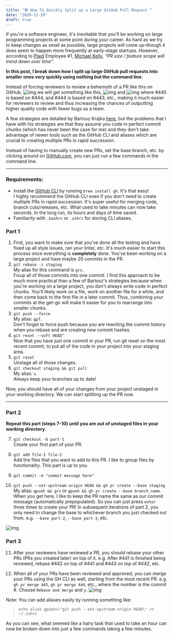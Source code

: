 ```yaml
---
title: "🛠️ How To Quickly Split up a Large GitHub Pull Request "
date: "2020-12-19"
draft: true
---
```


If you're a software engineer, it's inevitable that you'll be working on large programming projects at some point during your career. As hard as we try to keep changes as small as possible, large projects _will_ come up–though it does seem to happen more frequently at early-stage startups. However, according to [Plaid](https://plaid.com) Employee #1, [Michael Kelly](http://michaelckelly.com/), _"PR size / feature scope will trend down over time"_. 

__In this post, I break down how I split up large GitHub pull requests into smaller ones very quickly using nothing but the command line.__

Instead of forcing reviewers to review a behemoth of a PR like this on GitHub, ![img](/posts/large-pr.png) we will get something like this, ![img](/posts/smaller-pr.png) and ![img](/posts/split-prs-end-result.png) where #445 is based on #444, and #444 is based on #443, etc., making it much easier for reviewers to review and thus increasing the chances of outputting higher quality code with fewer bugs as a team.

A few strategies are detailed by Bartosz Krajka [here](https://www.thedroidsonroids.com/blog/splitting-pull-request), but the problems that I have with his strategies are that they assume you code in perfect commit chunks (which has never been the case for me) and they don't take advantage of newer tools such as the GitHub CLI and aliases which are crucial to creating multiple PRs in rapid succession.

Instead of having to manually create new PRs, set the base branch, etc. by clicking around on [GitHub.com](https://github.com), you can just run a few commands in the command line.

---
### Requirements:
- Install the [GitHub CLI](https://cli.github.com/) by running `brew install gh`. It's that easy!  
I highly recommend the GitHub CLI even if you don't need to create multiple PRs in rapid succession. It's super useful for merging code, branch cuts/releases, etc. What used to take minutes can now take seconds. In the long run, its hours and days of time saved.
- Familiarity with `.bashrc` or `.zshrc` for storing CLI aliases.

### Part 1

1. First, you want to make sure that you've done all the testing and have fixed up all style issues, ran your linter, etc. It's much easier to start this process once everything is __completely__ done. You've been working on a large project and have maybe 20 commits in the PR. 
2. `git rebase -i staging`  
My alias for this command is `grs`.  
Fixup all of those commits into one commit. I find this approach to be much more practical than a few of Bartosz's strategies because when you're working on a large project, you don't always write code in perfect chunks. You'll likely work on a file, work on another file for a while, and then come back to the first file in a later commit. Thus, combining your commits at the get-go will make it easier for you to rearrange into smaller chunks.
3. `git push --force`  
My alias: `gpf`.  
Don't forget to force push because you are rewriting the commit history when you rebase and are creating new commit hashes.
4. `git reset --soft HEAD^`  
Now that you have just one commit in your PR, run git reset on the most recent commit, to put all of the code in your project into your staging area.
5. `git reset`  
  Unstage all of those changes.
6. `git checkout staging && git pull`  
  My alias: `s`.  
  Always keep your branches up to date!

Now, you should have all of your changes from your project unstaged in your working directory. We can start splitting up the PR now.

---
### Part 2
__Repeat this part (steps 7-10) until you are out of unstaged files in your working directory.__

7. `git checkout -b part-1`  
Create your first part of your PR.

8. `git add file-1 file-2`  
Add the files that you want to add to this PR. I like to group files by functionality. This part is up to you.

9. `git commit -m "commit message here"`

10. `git push --set-upstream origin HEAD && gh pr create --base staging`  
My alias: `gpuoh && grs` or `gpuoh && gh pr create --base branch_name`.  
When you get here, I like to keep the PR name the same as our commit message (automatically prepopulated). So you can just press `enter` three times to create your PR!
In subsequent iterations of part 2, you only need to change the base to whichever branch you just checked out from. e.g. `--base part-2`, `--base part-3`, etc.

![img](/posts/gh-cli.png)

### Part 3

11. After your reviewers have reviewed a PR, you should rebase your other PRs (PRs you created later) on top of it. e.g. After #441 is finished being reviewed, rebase #442 on top of #441 and #443 on top of #442, etc.

12. When all of your PRs have been reviewed and approved, you can merge your PRs using the GH CLI as well, starting from the most recent PR. e.g.  
`gh pr merge 445`, `gh pr merge 444`, etc., where the number is the commit #. Choose `Rebase and merge` and `y`.
![img](/posts/merge-pr-gh-cli.png)

Note: You can add aliases easily by running something like:  
> `echo alias gpuoh=\"git push --set-upstream origin HEAD\" >> ~/.zshrc`


As you can see, what seemed like a hairy task that used to take an hour can now be broken down into just a few commands taking a few minutes.